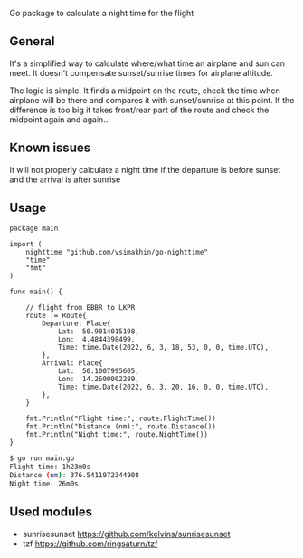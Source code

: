 Go package to calculate a night time for the flight

## General

It's a simplified way to calculate where/what time an airplane and sun can meet. It doesn't compensate sunset/sunrise times for airplane altitude.

The logic is simple. It finds a midpoint on the route, check the time when airplane will be there and compares it with sunset/sunrise at this point.
If the difference is too big it takes front/rear part of the route and check the midpoint again and again...

## Known issues

It will not properly calculate a night time if the departure is before sunset and the arrival is after sunrise

## Usage

```golang
package main

import (
	nighttime "github.com/vsimakhin/go-nighttime"
	"time"
	"fmt"
)

func main() {

	// flight from EBBR to LKPR
	route := Route{
		Departure: Place{
			Lat:  50.9014015198,
			Lon:  4.4844398499,
			Time: time.Date(2022, 6, 3, 18, 53, 0, 0, time.UTC),
		},
		Arrival: Place{
			Lat:  50.1007995605,
			Lon:  14.2600002289,
			Time: time.Date(2022, 6, 3, 20, 16, 0, 0, time.UTC),
		},
	}

	fmt.Println("Flight time:", route.FlightTime())
	fmt.Println("Distance (nm):", route.Distance())
	fmt.Println("Night time:", route.NightTime())
}
```


```bash
$ go run main.go
Flight time: 1h23m0s
Distance (nm): 376.5411972344908
Night time: 26m0s

```

## Used modules

* sunrisesunset https://github.com/kelvins/sunrisesunset
* tzf https://github.com/ringsaturn/tzf
